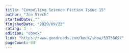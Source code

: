 ```yaml
---
title: "Compelling Science Fiction Issue 15"
author: "Joe Stech"
startedDate: ""
finishedDate: "2020/09/22"
rating: 3
edition: "ebook"
link: "https://www.goodreads.com/book/show/53736697"
pageCount: 84
---
```



